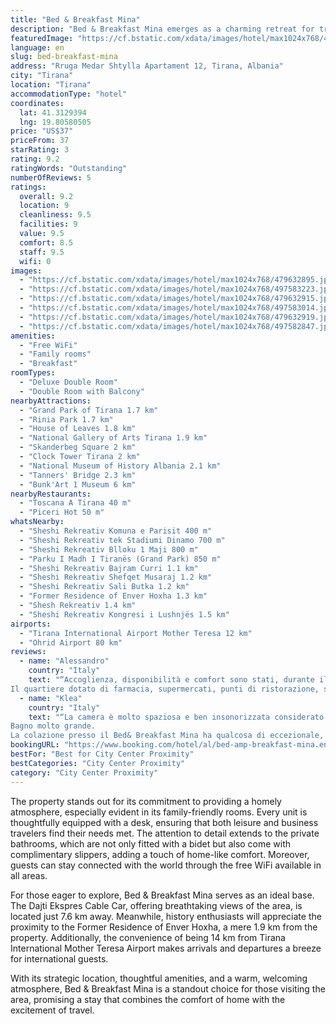 ```yaml
---
title: "Bed & Breakfast Mina"
description: "Bed & Breakfast Mina emerges as a charming retreat for travelers seeking comfort and convenience in the heart of the city."
featuredImage: "https://cf.bstatic.com/xdata/images/hotel/max1024x768/479632895.jpg?k=cb490f3284fdebf4d7bd8a7ba7f3cd41e06089fcdd596f19835484029264ab34&o=&hp=1"
language: en
slug: bed-breakfast-mina
address: "Rruga Medar Shtylla Apartament 12, Tirana, Albania"
city: "Tirana"
location: "Tirana"
accommodationType: "hotel"
coordinates:
  lat: 41.3129394
  lng: 19.80580505
price: "US$37"
priceFrom: 37
starRating: 3
rating: 9.2
ratingWords: "Outstanding"
numberOfReviews: 5
ratings:
  overall: 9.2
  location: 9
  cleanliness: 9.5
  facilities: 9
  value: 9.5
  comfort: 8.5
  staff: 9.5
  wifi: 0
images:
  - "https://cf.bstatic.com/xdata/images/hotel/max1024x768/479632895.jpg?k=cb490f3284fdebf4d7bd8a7ba7f3cd41e06089fcdd596f19835484029264ab34&o=&hp=1"
  - "https://cf.bstatic.com/xdata/images/hotel/max1024x768/497583223.jpg?k=ab928ec7035fdceaeba4df3600f190fc89636d6d2f7c3a89bede3f4791026081&o=&hp=1"
  - "https://cf.bstatic.com/xdata/images/hotel/max1024x768/479632915.jpg?k=9daa746456ce2ace7d58d14b1e767542db47e24f8659e4c96198b26ce28b3ad6&o=&hp=1"
  - "https://cf.bstatic.com/xdata/images/hotel/max1024x768/497583014.jpg?k=9113a238ba3c8038ba4f8d49ea45a0ae751b5669662f998039edef7107117166&o=&hp=1"
  - "https://cf.bstatic.com/xdata/images/hotel/max1024x768/479632919.jpg?k=35fdda427cdf487ea3cb4783812140068bddaec855773a9716767ac856a4b77f&o=&hp=1"
  - "https://cf.bstatic.com/xdata/images/hotel/max1024x768/497582847.jpg?k=ee0cc0754174f14acfef5fb5617bd9ea375505639818c85a8d53305279ab7b61&o=&hp=1"
amenities:
  - "Free WiFi"
  - "Family rooms"
  - "Breakfast"
roomTypes:
  - "Deluxe Double Room"
  - "Double Room with Balcony"
nearbyAttractions:
  - "Grand Park of Tirana 1.7 km"
  - "Rinia Park 1.7 km"
  - "House of Leaves 1.8 km"
  - "National Gallery of Arts Tirana 1.9 km"
  - "Skanderbeg Square 2 km"
  - "Clock Tower Tirana 2 km"
  - "National Museum of History Albania 2.1 km"
  - "Tanners' Bridge 2.3 km"
  - "Bunk'Art 1 Museum 6 km"
nearbyRestaurants:
  - "Toscana A Tirana 40 m"
  - "Piceri Hot 50 m"
whatsNearby:
  - "Sheshi Rekreativ Komuna e Parisit 400 m"
  - "Sheshi Rekreativ tek Stadiumi Dinamo 700 m"
  - "Sheshi Rekreativ Blloku 1 Maji 800 m"
  - "Parku I Madh I Tiranës (Grand Park) 850 m"
  - "Sheshi Rekreativ Bajram Curri 1.1 km"
  - "Sheshi Rekreativ Shefqet Musaraj 1.2 km"
  - "Sheshi Rekreativ Sali Butka 1.2 km"
  - "Former Residence of Enver Hoxha 1.3 km"
  - "Shesh Rekreativ 1.4 km"
  - "Sheshi Rekreativ Kongresi i Lushnjës 1.5 km"
airports:
  - "Tirana International Airport Mother Teresa 12 km"
  - "Ohrid Airport 80 km"
reviews:
  - name: "Alessandro"
    country: "Italy"
    text: "“Accoglienza, disponibilità e comfort sono stati, durante il mio soggiorno, i punti di forza.
Il quartiere dotato di farmacia, supermercati, punti di ristorazione, stazione dei taxi è, a mio avviso, strategicamente ideale per assaporare lo stile...”"
  - name: "Klea"
    country: "Italy"
    text: "“La camera è molto spaziosa e ben insonorizzata considerato che si trova vicino al centro di Tirana.
Bagno molto grande.
La colazione presso il Bed& Breakfast Mina ha qualcosa di eccezionale, in quanto a differenza di altri si distingueva per la...”"
bookingURL: "https://www.booking.com/hotel/al/bed-amp-breakfast-mina.en-gb.html?aid=8035640"
bestFor: "Best for City Center Proximity"
bestCategories: "City Center Proximity"
category: "City Center Proximity"
---
```


The property stands out for its commitment to providing a homely atmosphere, especially evident in its family-friendly rooms. Every unit is thoughtfully equipped with a desk, ensuring that both leisure and business travelers find their needs met. The attention to detail extends to the private bathrooms, which are not only fitted with a bidet but also come with complimentary slippers, adding a touch of home-like comfort. Moreover, guests can stay connected with the world through the free WiFi available in all areas.

For those eager to explore, Bed & Breakfast Mina serves as an ideal base. The Dajti Ekspres Cable Car, offering breathtaking views of the area, is located just 7.6 km away. Meanwhile, history enthusiasts will appreciate the proximity to the Former Residence of Enver Hoxha, a mere 1.9 km from the property. Additionally, the convenience of being 14 km from Tirana International Mother Teresa Airport makes arrivals and departures a breeze for international guests.

With its strategic location, thoughtful amenities, and a warm, welcoming atmosphere, Bed & Breakfast Mina is a standout choice for those visiting the area, promising a stay that combines the comfort of home with the excitement of travel.
